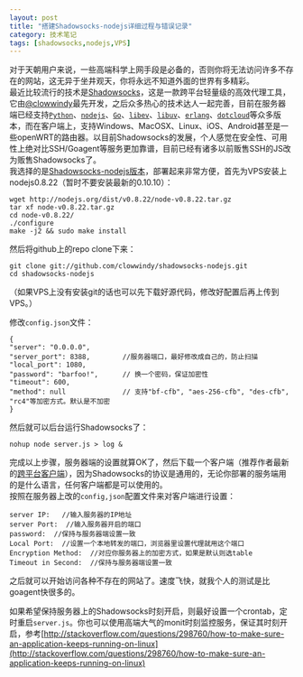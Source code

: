 ```yaml
---
layout: post
title: "搭建Shadowsocks-nodejs详细过程与错误记录"
category: 技术笔记
tags: [shadowsocks,nodejs,VPS]
---
```


对于天朝用户来说，一些高端科学上网手段是必备的，否则你将无法访问许多不存在的网站，这无异于坐井观天，你将永远不知道外面的世界有多精彩。  
最近比较流行的技术是[Shadowsocks](http://www.shadowsocks.org/)，这是一款跨平台轻量级的高效代理工具，它由[@clowwindy](https://github.com/clowwindy/)最先开发，之后众多热心的技术达人一起完善，目前在服务器端已经支持[`Python`](https://github.com/clowwindy/shadowsocks)、[`nodejs`](https://github.com/clowwindy/shadowsocks-nodejs)、[`Go`](https://github.com/shadowsocks/shadowsocks-go)、[`libev`](https://github.com/madeye/shadowsocks-libev)、[`libuv`](https://github.com/dndx/shadowsocks-libuv)、[`erlang`](https://github.com/Yongke/shadowsocks-erlang)、[`dotcloud`](https://github.com/clowwindy/shadowsocks-dotcloud)等众多版本，而在客户端上，支持Windows、MacOSX、Linux、iOS、Android甚至是一些openWRT的路由器。以目前Shadowsocks的发展，个人感觉在安全性、可用性上绝对比SSH/Goagent等服务更加靠谱，目前已经有诸多以前贩售SSH的JS改为贩售Shadowsocks了。  
我选择的是[Shadowsocks-nodejs版本](https://github.com/clowwindy/shadowsocks-nodejs)，部署起来非常方便，首先为VPS安装上nodejs0.8.22（暂时不要安装最新的0.10.10）：    

	wget http://nodejs.org/dist/v0.8.22/node-v0.8.22.tar.gz
	tar xf node-v0.8.22.tar.gz
	cd node-v0.8.22/
	./configure
	make -j2 && sudo make install  

然后将github上的repo clone下来：  

	git clone git://github.com/clowwindy/shadowsocks-nodejs.git
	cd shadowsocks-nodejs  

（如果VPS上没有安装git的话也可以先下载好源代码，修改好配置后再上传到VPS。）  

修改`config.json`文件：  

	{
	"server": "0.0.0.0",  
	"server_port": 8388,        //服务器端口，最好修改成自己的，防止扫描
	"local_port": 1080,
	"password": "barfoo!",      // 换一个密码，保证加密性
	"timeout": 600,
	"method": null              // 支持"bf-cfb", "aes-256-cfb", "des-cfb", "rc4"等加密方式。默认是不加密          
	}  
然后就可以后台运行Shadowsocks了：  

	nohup node server.js > log &  
完成以上步骤，服务器端的设置就算OK了，然后下载一个客户端（推荐作者最新的[跨平台客户端](http://sourceforge.net/projects/shadowsocksgui/files/dist/)），因为Shadowsocks的协议是通用的，无论你部署的服务端用的是什么语言，任何客户端都是可以使用的。  
按照在服务器上改的`config,json`配置文件来对客户端进行设置： 
 
	server IP:   //输入服务器的IP地址  
	server Port:  //输入服务器开启的端口  
	password:  //保持与服务器端设置一致  
	Local Port:  //设置一个本地转发的端口，浏览器里设置代理就用这个端口  
	Encryption Method:  //对应你服务器上的加密方式，如果是默认则选table  
	Timeout in Second:  //保持与服务器端设置一致  

之后就可以开始访问各种不存在的网站了。速度飞快，就我个人的测试是比goagent快很多的。  

如果希望保持服务器上的Shadowsocks时刻开启，则最好设置一个crontab，定时重启`server.js`。你也可以使用高端大气的monit时刻监控服务，保证其时刻开启，参考[http://stackoverflow.com/questions/298760/how-to-make-sure-an-application-keeps-running-on-linux](http://stackoverflow.com/questions/298760/how-to-make-sure-an-application-keeps-running-on-linux)  
